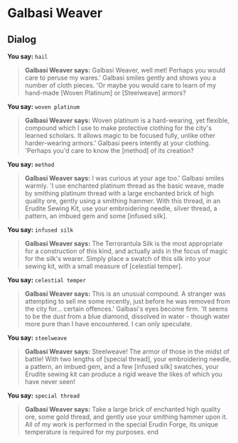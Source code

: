 # Galbasi Weaver


## Dialog

**You say:** `hail`



>**Galbasi Weaver says:** Galbasi Weaver, well met!  Perhaps you would care to peruse my wares.'  Galbasi smiles gently and shows you a number of cloth pieces.  'Or maybe you would care to learn of my hand-made [Woven Platinum] or [Steelweave] armors?

**You say:** `woven platinum`



>**Galbasi Weaver says:** Woven platinum is a hard-wearing, yet flexible, compound which I use to make protective clothing for the city's learned scholars.  It allows magic to be focused fully, unlike other harder-wearing armors.'  Galbasi peers intently at your clothing.  'Perhaps you'd care to know the [method] of its creation?

**You say:** `method`



>**Galbasi Weaver says:** I was curious at your age too.'  Galbasi smiles warmly.  'I use enchanted platinum thread as the basic weave, made by smithing platinum thread with a large enchanted brick of high quality ore, gently using a smithing hammer.  With this thread, in an Erudite Sewing Kit, use your embroidering needle, silver thread, a pattern, an imbued gem and some [infused silk].

**You say:** `infused silk`



>**Galbasi Weaver says:** The Terrorantula Silk is the most appropriate for a construction of this kind, and actually aids in the focus of magic for the silk's wearer.  Simply place a swatch of this silk into your sewing kit, with a small measure of [celestial temper].

**You say:** `celestial temper`



>**Galbasi Weaver says:** This is an unusual compound.  A stranger was attempting to sell me some recently, just before he was removed from the city for... certain offences.'  Galbasi's eyes become firm.  'It seems to be the dust from a blue diamond, dissolved in water - though water more pure than I have encountered.  I can only speculate.

**You say:** `steelweave`



>**Galbasi Weaver says:** Steelweave!  The armor of those in the midst of battle!  With two lengths of [special thread], your embroidering needle, a pattern, an imbued gem, and a few [infused silk] swatches, your Erudite sewing kit can produce a rigid weave the likes of which you have never seen!

**You say:** `special thread`



>**Galbasi Weaver says:** Take a large brick of enchanted high quality ore, some gold thread, and gently use your smithing hammer upon it.  All of my work is performed in the special Erudin Forge, its unique temperature is required for my purposes.
end
